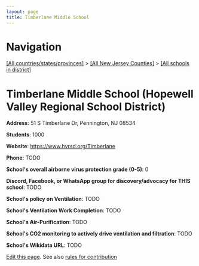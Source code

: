 ```yaml
---
layout: page
title: Timberlane Middle School
---
```

# Navigation

[[All countries/states/provinces]](../../../..) > [[All New Jersey Counties]](../../..) > [[All schools in district]](..)

# Timberlane Middle School (Hopewell Valley Regional School District)

**Address**: 51 S Timberlane Dr, Pennington, NJ 08534

**Students**: 1000

**Website**: <https://www.hvrsd.org/Timberlane>

**Phone**: TODO

**School's overall airborne virus protection grade (0-5)**: 0

**Discord, Facebook, or WhatsApp group for discovery/advocacy for THIS school**: TODO

**School's policy on Ventilation**: TODO

**School's Ventilation Work Completion**: TODO

**School's Air-Purification**: TODO

**School's CO2 monitoring to actively drive ventilation and filtration**: TODO

**School's Wikidata URL**: TODO


[Edit this page](https://github.com/ventilate-schools/NJ/edit/main/./Mercer/Hopewell_Valley_Regional_School_District/Timberlane_Middle_School.md). See also [rules for contribution](../../../contribution-rules/)